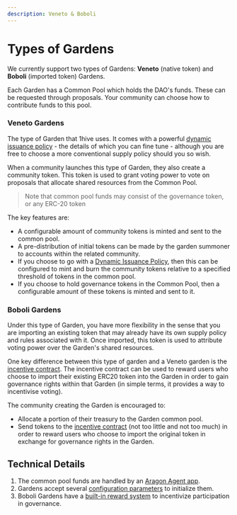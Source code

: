 ```yaml
---
description: Veneto & Boboli
---
```


# Types of Gardens

We currently support two types of Gardens: **Veneto** \(native token\) and **Boboli** \(imported token\) Gardens.

Each Garden has a Common Pool which holds the DAO's funds. These can be requested  through proposals. Your community can choose how to contribute funds to this pool.

### Veneto Gardens

The type of Garden that 1hive uses. It comes with a powerful [dynamic issuance policy](../issuance-policy/dynamic-issuance.md) - the details of which you can fine tune - although you are free to choose a more conventional supply policy should you so wish.

When a community launches this type of Garden, they also create a community token. This token is used to grant voting power to vote on proposals that allocate shared resources from the Common Pool.

> Note that common pool funds may consist of the governance token, or any ERC-20 token

The key features are:

* A configurable amount of community tokens is minted and sent to the common pool.
* A pre-distribution of initial tokens can be made by the garden summoner to accounts within the related community.
* If you choose to go with a [Dynamic Issuance Policy](https://forum.1hive.org/t/dynamic-honey-supply-policy-proposal/2224), then this can be configured to mint and burn the community tokens relative to a specified threshold of tokens in the common pool.
* If you choose to hold governance tokens in the Common Pool, then a configurable amount of these tokens is minted and sent to it.

### Boboli Gardens

Under this type of Garden, you have more flexibility in the sense that you are importing an existing token that may already have its own supply policy and rules associated with it. Once imported, this token is used to attribute voting power over the Garden's shared resources.

One key difference between this type of garden and a Veneto garden is the [incentive contract](https://github.com/1Hive/unipool). The incentive contract can be used to reward users who choose to import their existing ERC20 token into the Garden in order to gain governance rights within that Garden \(in simple terms, it provides a way to incentivise voting\).

The community creating the Garden is encouraged to:

* Allocate a portion of their treasury to the Garden common pool.
* Send tokens to the [incentive contract](https://github.com/1Hive/unipool) \(not too little and not too much\) in order to reward users who choose to import the original token in exchange for governance rights in the Garden.

## Technical Details

1. The common pool funds are handled by an [Aragon Agent app](https://aragon.org/agent).
2. Gardens accept several [configuration parameters](../on-chain-governance/protocol-parameters/) to initialize them.
3. Boboli Gardens have a [built-in reward system](byot-garden-wrapping-incentive.md) to incentivize participation in governance.

